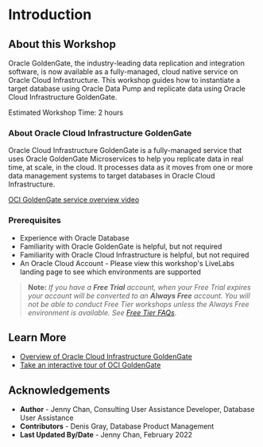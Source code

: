 # Introduction

## About this Workshop

Oracle GoldenGate, the industry-leading data replication and integration software, is now available as a fully-managed, cloud native service on Oracle Cloud Infrastructure. This workshop guides how to instantiate a target database using Oracle Data Pump and replicate data using Oracle Cloud Infrastructure GoldenGate.

Estimated Workshop Time: 2 hours

### About Oracle Cloud Infrastructure GoldenGate
Oracle Cloud Infrastructure GoldenGate is a fully-managed service that uses Oracle GoldenGate Microservices to help you replicate data in real time, at scale, in the cloud. It processes data as it moves from one or more data management systems to target databases in Oracle Cloud Infrastructure.

   [OCI GoldenGate service overview video](youtube:m4oloCyQJGM)

### Prerequisites

* Experience with Oracle Database
* Familiarity with Oracle GoldenGate is helpful, but not required
* Familiarity with Oracle Cloud Infrastructure is helpful, but not required
* An Oracle Cloud Account - Please view this workshop's LiveLabs landing page to see which environments are supported

> **Note:** *If you have a **Free Trial** account, when your Free Trial expires your account will be converted to an **Always Free** account. You will not be able to conduct Free Tier workshops unless the Always Free environment is available. See [Free Tier FAQs](https://www.oracle.com/cloud/free/faq.html)*.

## Learn More

* [Overview of Oracle Cloud Infrastructure GoldenGate](https://docs.oracle.com/cloud/paas/goldengate-service/using/overview-goldengate.html)
* [Take an interactive tour of OCI GoldenGate](https://apexapps.oracle.com/pls/apex/f?p=44785:112:0::::P112_CONTENT_ID:29986)

## Acknowledgements
* **Author** - Jenny Chan, Consulting User Assistance Developer, Database User Assistance
* **Contributors** -  Denis Gray, Database Product Management
* **Last Updated By/Date** - Jenny Chan, February 2022
